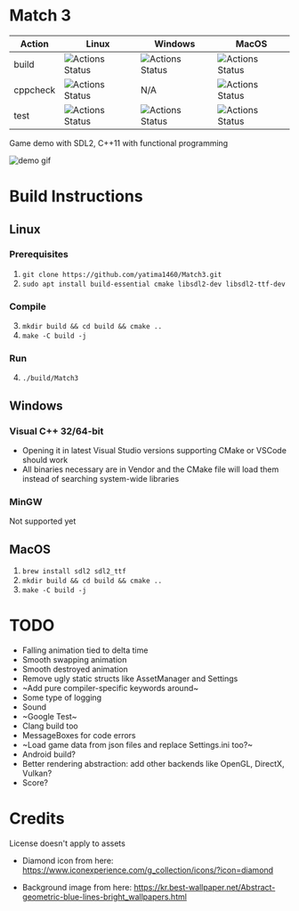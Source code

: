 # Match 3

|Action|Linux|Windows|MacOS|
|-------|-----|-------|-----|
| build | ![Actions Status](https://github.com/yatima1460/Match3/workflows/Match3_Linux/badge.svg) | ![Actions Status](https://github.com/yatima1460/Match3/workflows/Match3_Windows/badge.svg) | ![Actions Status](https://github.com/yatima1460/Match3/workflows/Match3_MacOS/badge.svg)
| cppcheck | ![Actions Status](https://github.com/yatima1460/Match3/workflows/Match3_Linux_cppcheck/badge.svg)| N/A | ![Actions Status](https://github.com/yatima1460/Match3/workflows/Match3_MacOS_cppcheck/badge.svg)
| test | ![Actions Status](https://github.com/yatima1460/Match3/workflows/Match3_Linux_Test/badge.svg) |![Actions Status](https://github.com/yatima1460/Match3/workflows/Match3_Windows_Test/badge.svg) | ![Actions Status](https://github.com/yatima1460/Match3/workflows/Match3_MacOS_Test/badge.svg)|

Game demo with SDL2, C++11 with functional programming

![demo gif](docs/demo.gif)

# Build Instructions

## Linux

### Prerequisites
1. `git clone https://github.com/yatima1460/Match3.git`
2. `sudo apt install build-essential cmake libsdl2-dev libsdl2-ttf-dev`

### Compile
3. `mkdir build && cd build && cmake ..`
4. `make -C build -j`

### Run 
4. `./build/Match3`

## Windows

### Visual C++ 32/64-bit
- Opening it in latest Visual Studio versions supporting CMake or VSCode should work
- All binaries necessary are in Vendor and the CMake file will load them instead of searching system-wide libraries

### MinGW 
Not supported yet

## MacOS

1. `brew install sdl2 sdl2_ttf`
2. `mkdir build && cd build && cmake ..`
3. `make -C build -j`

# TODO

- Falling animation tied to delta time
- Smooth swapping animation
- Smooth destroyed animation
- Remove ugly static structs like AssetManager and Settings
- ~Add pure compiler-specific keywords around~
- Some type of logging
- Sound
- ~Google Test~
- Clang build too
- MessageBoxes for code errors
- ~Load game data from json files and replace Settings.ini too?~
- Android build?
- Better rendering abstraction: add other backends like OpenGL, DirectX, Vulkan?
- Score?

# Credits

License doesn't apply to assets

- Diamond icon from here:
https://www.iconexperience.com/g_collection/icons/?icon=diamond

- Background image from here:
    https://kr.best-wallpaper.net/Abstract-geometric-blue-lines-bright_wallpapers.html
